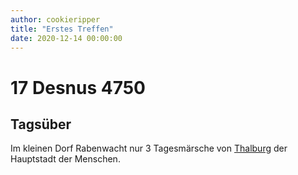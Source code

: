 ```yaml
---
author: cookieripper
title: "Erstes Treffen"
date: 2020-12-14 00:00:00 
---
```

# 17 Desnus 4750

## Tagsüber
Im kleinen Dorf Rabenwacht nur 3 Tagesmärsche von [Thalburg](Thalburg.md) der Hauptstadt der Menschen.
